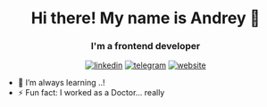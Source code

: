 <div id="header" align="center"> 
 <h1> Hi there! My name is Andrey 👋</h1>
 <h3>I'm a frontend developer </h3>
</div>

<div  align="center">
<a href="https://www.linkedin.com/"> <img src="https://img.shields.io/badge/LinkedIn-0077B5?style=for-the-badge&logo=linkedin&logoColor=white" alt="linkedin" /></a>
<a href="https://t.me/thelastsurgeon"><img src="https://img.shields.io/badge/Telegram-2CA5E0?style=for-the-badge&logo=telegram&logoColor=white" alt="telegram" /></a>
<a href="https://Jafrix.github.io" target="_blank"><img src="https://img.shields.io/badge/website-840010?style=for-the-badge&logo=About.me&logoColor=white" alt="website"/></a>
</div>

<!-- Here are some ideas to get you started:

- 🔭 I’m currently working on ...

- 👯 I’m looking to collaborate on ...
- 🤔 I’m looking for help with ...
- 💬 Ask me about ...
- 📫 How to reach me: ...
- 😄 Pronouns: ... -->

- 🌱 I’m always learning ..!
- ⚡ Fun fact: I worked as a Doctor... really
